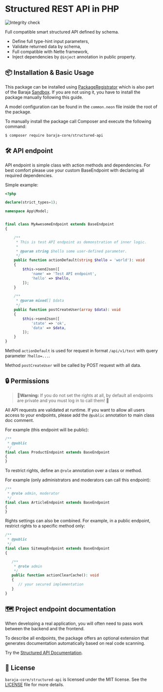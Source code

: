 Structured REST API in PHP
==========================

![Integrity check](https://github.com/baraja-core/structured-api/workflows/Integrity%20check/badge.svg)

Full compatible smart structured API defined by schema.

- Define full type-hint input parameters,
- Validate returned data by schema,
- Full compatible with Nette framework,
- Inject dependencies by `@inject` annotation in public property.

📦 Installation & Basic Usage
-----------------------------

This package can be installed using [PackageRegistrator](https://github.com/baraja-core/package-manager) which is also part of the Baraja [Sandbox](https://github.com/baraja-core/sandbox). If you are not using it, you have to install the package manually following this guide.

A model configuration can be found in the `common.neon` file inside the root of the package.

To manually install the package call Composer and execute the following command:

```shell
$ composer require baraja-core/structured-api
```

🛠️ API endpoint
---------------

API endpoint is simple class with action methods and dependencies. For best comfort please use your custom BaseEndpoint with declaring all required dependencies.

Simple example:

```php
<?php

declare(strict_types=1);

namespace App\Model;


final class MyAwesomeEndpoint extends BaseEndpoint
{

	/**
	 * This is test API endpoint as demonstration of inner logic.
	 *
	 * @param string $hello some user-defined parameter.
	 */
	public function actionDefault(string $hello = 'world'): void
	{
		$this->sendJson([
			'name' => 'Test API endpoint',
			'hello' => $hello,
		]);
	}

	/**
	 * @param mixed[] $data
	 */
	public function postCreateUser(array $data): void
	{
		$this->sendJson([
			'state' => 'ok',
			'data' => $data,
		]);
	}
}
```

Method `actionDefault` is used for request in format `/api/v1/test` with query parameter `?hello=...`.

Method `postCreateUser` will be called by POST request with all data.

🔒 Permissions
--------------

> 🚩**Warning:** If you do not set the rights at all, by default all endpoints are private and you must log in to call them! 👮

All API requests are validated at runtime. If you want to allow all users access to your endpoints, please add the `@public` annotation to main class doc comment.

For example (this endpoint will be public):

```php
/**
 * @public
 */
final class ProductEndpoint extends BaseEndpoint
{
}
```

To restrict rights, define an `@role` annotation over a class or method.

For example (only administrators and moderators can call this endpoint):

```php
/**
 * @role admin, moderator
 */
final class ArticleEndpoint extends BaseEndpoint
{
}
```

Rights settings can also be combined. For example, in a public endpoint, restrict rights to a specific method only:

```php
/**
 * @public
 */
final class SitemapEndpoint extends BaseEndpoint
{

   /**
    * @role admin
    */
   public function actionClearCache(): void
   {
      // your secured implementation
   }
}
```

🗺️ Project endpoint documentation
---------------------------------

When developing a real application, you will often need to pass work between the backend and the frontend.

To describe all endpoints, the package offers an optional extension that generates documentation automatically based on real code scanning.

Try the [Structured API Documentation](https://github.com/baraja-core/structured-api-doc).

📄 License
-----------

`baraja-core/structured-api` is licensed under the MIT license. See the [LICENSE](https://github.com/baraja-core/structured-api/blob/master/LICENSE) file for more details.
